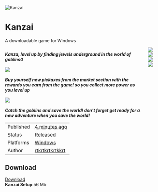 <html lang="en"><head><meta charset="UTF-8"><meta content="#204e21" name="theme-color"><meta property="og:image" content="https://img.itch.zone/aW1nLzkwODg1NDMucG5n/original/McGcCZ.png"><link href="https://img.itch.zone/aW1nLzkwODg1NDMucG5n/32x32%23/Q2iCLR.png" type="image/png" rel="icon"><meta property="og:site_name" content="itch.io"><meta property="twitter:account_id" content="4503599627724030"><meta content="width=device-width, initial-scale=1" name="viewport"><meta content="games/1557471" name="itch:path"><meta content="@itchio" name="twitter:site"><meta content="Kanzai by rtkrtkrtkrtkkrt" name="twitter:title"><meta content="Available for Windows" name="twitter:description"><meta content="summary_large_image" name="twitter:card"><meta property="twitter:image" content="https://img.itch.zone/aW1nLzkwODg1NDMucG5n/508x254%23mb/cw6UXG.png"><meta content="https://rtkrtkrtkrtkkrt.itch.io/kanzai" name="twitter:url"><script type="text/javascript" async="" src="https://www.google-analytics.com/plugins/ua/ecommerce.js"></script><script async="" src="//www.google-analytics.com/analytics.js"></script><script type="application/ld+json">{"@context":"http:\/\/schema.org","itemListElement":[{"position":1,"item":{"@id":"https:\/\/itch.io\/games","name":"Games"},"@type":"ListItem"},{"position":2,"item":{"@id":"https:\/\/itch.io\/games\/free","name":"Free"},"@type":"ListItem"}],"@type":"BreadcrumbList"}</script><script type="application/ld+json">{"@context":"http:\/\/schema.org\/","@type":"Product","name":"Kanzai"}</script><title>Kanzai by rtkrtkrtkrtkkrt</title><meta value="IkxyVElJZ1VRYlc0ZUl1bSBVUiBCVVRUIHV6c0FlSldtQUttU0hTMiI=.kFHnw2e8a+RVcL/rCIMrfvPJKdQ=" name="csrf_token"><link href="https://static.itch.io/game.css?1654024588" rel="stylesheet"><script type="text/javascript">window.itchio_translations_url = 'https://static.itch.io/translations';</script><link href="https://static.itch.io/theme_editor.css?1654024588" rel="stylesheet"><script src="https://static.itch.io/lib.js?1654024588" type="text/javascript"></script><script src="https://static.itch.io/bundle.min.js?1654024588" type="text/javascript"></script><script src="https://static.itch.io/lib/jquery.maskMoney.js" type="text/javascript"></script><script src="https://static.itch.io/react.min.js?1654024588" type="text/javascript"></script><script src="https://static.itch.io/theme_editor.min.js?1654024588" type="text/javascript"></script><script src="https://static.itch.io/game.min.js?1654024588" type="text/javascript"></script><script type="text/javascript">I.current_user = {"id":6130801};I.subdomain = true;</script><script type="text/javascript">if (!window.location.hostname.match(/localhost/)) {        (function(i,s,o,g,r,a,m){i['GoogleAnalyticsObject']=r;i[r]=i[r]||function(){
        (i[r].q=i[r].q||[]).push(arguments)},i[r].l=1*new Date();a=s.createElement(o),
        m=s.getElementsByTagName(o)[0];a.async=1;a.src=g;m.parentNode.insertBefore(a,m)
        })(window,document,'script','//www.google-analytics.com/analytics.js','ga');

        ga("create", {"trackingId":"UA-136625-6","userId":"6130801","cookieDomain":"auto"})
        ga("set", 'anonymizeIp', true);
        ga("send", "pageview");
        ga("require", "ecommerce");
      }</script><style type="text/css" id="game_theme">:root{--itchio_ui_bg: #2f382f;--itchio_ui_bg_dark: #283229}.wrapper{--itchio_font_family: Lato;--itchio_bg_color: #204e21;--itchio_bg2_color: rgba(60, 126, 73, 0.21);--itchio_bg2_sub: #4b8d58;--itchio_text_color: #ffffff;--itchio_link_color: #24c39c;--itchio_border_color: #60a66d;--itchio_button_color: #24c39c;--itchio_button_fg_color: #ffffff;--itchio_button_shadow_color: #0ead86;background-color:#204e21;/*! */ background-image: url(https://img.itch.zone/aW1nLzkwODg2MTQucG5n/original/N1o6CX.png);;background-repeat: repeat;background-position: 50% 0; /* */}.inner_column{color:#ffffff;font-family:Lato,Lato,LatoExtended,sans-serif;background-color:rgba(60, 126, 73, 0.21)}.inner_column ::selection{color:#ffffff;background:#24c39c}.inner_column ::-moz-selection{color:#ffffff;background:#24c39c}.inner_column h1,.inner_column h2,.inner_column h3,.inner_column h4,.inner_column h5,.inner_column h6{font-family:inherit;font-weight:900;color:inherit}.inner_column a,.inner_column .footer a{color:#24c39c}.inner_column .button,.inner_column .button:hover,.inner_column .button:active{background-color:#24c39c;color:#ffffff;text-shadow:0 1px 0px #0ead86}.inner_column hr{background-color:#60a66d}.inner_column table{border-color:#60a66d}.inner_column .redactor-box .redactor-toolbar li a{color:#24c39c}.inner_column .redactor-box .redactor-toolbar li a:hover,.inner_column .redactor-box .redactor-toolbar li a:active,.inner_column .redactor-box .redactor-toolbar li a.redactor-act{background-color:#24c39c !important;color:#ffffff !important;text-shadow:0 1px 0px #0ead86 !important}.inner_column .redactor-box .redactor-toolbar .re-button-tooltip{text-shadow:none}.game_frame{background:#4b8d58;/*! */  /* */}.game_frame .embed_info{background-color:rgba(60, 126, 73, 0.85)}.game_loading .loader_bar .loader_bar_slider{background-color:#24c39c}.view_game_page .reward_row,.view_game_page .bundle_row{border-color:#4b8d58 !important}.view_game_page .game_info_panel_widget{background:rgba(75, 141, 88, 0.21)}.view_game_page .star_value .star_fill{color:#24c39c}.view_game_page .rewards .quantity_input{background:rgba(75, 141, 88, 0.21);border-color:rgba(255, 255, 255, 0.5);color:#ffffff}.view_game_page .right_col{display:block}.game_devlog_page li .meta_row .post_likes{border-color:#4b8d58}.game_devlog_post_page .post_like_button{box-shadow:inset 0 0 0 1px #60a66d}.game_comments_widget .community_post .post_footer a,.game_comments_widget .community_post .post_footer .vote_btn,.game_comments_widget .community_post .post_header .post_date a,.game_comments_widget .community_post .post_header .edit_message{color:rgba(255, 255, 255, 0.5)}.game_comments_widget .community_post .reveal_full_post_btn{background:linear-gradient(to bottom, transparent, #3c7e49 50%, #3c7e49);color:#24c39c}.game_comments_widget .community_post .post_votes{border-color:rgba(255, 255, 255, 0.2)}.game_comments_widget .community_post .post_votes .vote_btn:hover{background:rgba(255, 255, 255, 0.05)}.game_comments_widget .community_post .post_footer .vote_btn{border-color:rgba(255, 255, 255, 0.5)}.game_comments_widget .community_post .post_footer .vote_btn span{color:inherit}.game_comments_widget .community_post .post_footer .vote_btn:hover,.game_comments_widget .community_post .post_footer .vote_btn.voted{background-color:#24c39c;color:#ffffff;text-shadow:0 1px 0px #0ead86;border-color:#24c39c}.game_comments_widget .form .redactor-box,.game_comments_widget .form .click_input,.game_comments_widget .form .forms_markdown_input_widget{border-color:rgba(255, 255, 255, 0.5);background:transparent}.game_comments_widget .form .redactor-layer,.game_comments_widget .form .redactor-toolbar,.game_comments_widget .form .click_input,.game_comments_widget .form .forms_markdown_input_widget{background:rgba(75, 141, 88, 0.21)}.game_comments_widget .form .forms_markdown_input_widget .markdown_toolbar button{color:inherit;opacity:0.6}.game_comments_widget .form .forms_markdown_input_widget .markdown_toolbar button:hover,.game_comments_widget .form .forms_markdown_input_widget .markdown_toolbar button:active{opacity:1;background-color:#24c39c !important;color:#ffffff !important;text-shadow:0 1px 0px #0ead86 !important}.game_comments_widget .form .forms_markdown_input_widget .markdown_toolbar,.game_comments_widget .form .forms_markdown_input_widget li{border-color:rgba(255, 255, 255, 0.5)}.game_comments_widget .form textarea{border-color:rgba(255, 255, 255, 0.5);background:rgba(75, 141, 88, 0.21);color:inherit}.game_comments_widget .form .redactor-toolbar{border-color:rgba(255, 255, 255, 0.5)}.game_comments_widget .hint{color:rgba(255, 255, 255, 0.5)}.game_community_preview_widget .community_topic_row .topic_tag{background-color:#4b8d58}.footer .svgicon,.view_game_page .more_information_toggle .svgicon{fill:#ffffff !important}
</style></head><body data-page_name="view_game" class="locale_en game_layout has_site_header no_theme_toggle responsive" data-host="itch.io"><script type="text/javascript">I.page_header = new I.GameHeader('#game_header_widget_5217');</script><div class="game_page_apperance_columns"><div id="game_appearance_editor_widget_28951"><span></span></div><script type="text/javascript">I.theme_editor = ReactDOM.render(R.GameEdit.ThemeEditor({"css_guide_url":"https:\/\/itch.io\/docs\/creators\/css-guide","submit_url":"https:\/\/rtkrtkrtkrtkkrt.itch.io\/kanzai\/edit","css_template":"(function tpl(scope) { with (scope) { return [\n\":root{--itchio_ui_bg: \",\nmix_color(bg_color, '#333', 0.2),\n\";--itchio_ui_bg_dark: \",\nmix_color(bg_color, '#2b2b2b', 0.2),\n\"}.wrapper{--itchio_font_family: \",\nfont_family,\n\";--itchio_bg_color: \",\nbg_color,\n\";--itchio_bg2_color: \",\nalpha(bg2_color, first(bg2_alpha, 100) \/ 100),\n\";--itchio_bg2_sub: \",\nsub_color2(bg2_color, 0.1),\n\";--itchio_text_color: \",\ntext_color,\n\";--itchio_link_color: \",\nlink_color,\n\";--itchio_border_color: \",\nsub_color(bg2_color),\n\";--itchio_button_color: \",\nfirst(button_color, link_color),\n\";--itchio_button_fg_color: \",\ntext_color_for_bg(first(button_color, link_color)),\n\";--itchio_button_shadow_color: \",\ntext_shadow_color_for_bg(first(button_color, link_color)),\n\";background-color:\",\nbg_color,\n\";\/*! *\/ \",\nwrapper_background_css,\n\" \/* *\/}.inner_column{color:\",\ntext_color,\n\";font-family:\",\nfont_family,\n\",Lato,LatoExtended,sans-serif;background-color:\",\nalpha(bg2_color, first(bg2_alpha, 100) \/ 100),\n\"}.inner_column ::selection{color:\",\ntext_color_for_bg(first(button_color, link_color)),\n\";background:\",\nfirst(button_color, link_color),\n\"}.inner_column ::-moz-selection{color:\",\ntext_color_for_bg(first(button_color, link_color)),\n\";background:\",\nfirst(button_color, link_color),\n\"}.inner_column h1,.inner_column h2,.inner_column h3,.inner_column h4,.inner_column h5,.inner_column h6{font-family:\",\nfirst(header_font_family, \"inherit\"),\n\";font-weight:\",\nfirst(header_weight, \"bold\"),\n\";color:\",\nfirst(header_text_color, \"inherit\"),\n\"}.inner_column a,.inner_column .footer a{color:\",\nlink_color,\n\"}.inner_column .button,.inner_column .button:hover,.inner_column .button:active{background-color:\",\nfirst(button_color, link_color),\n\";color:\",\ntext_color_for_bg(first(button_color, link_color)),\n\";text-shadow:0 1px 0px \",\ntext_shadow_color_for_bg(first(button_color, link_color)),\n\"}.inner_column hr{background-color:\",\nsub_color(bg2_color),\n\"}.inner_column table{border-color:\",\nsub_color(bg2_color),\n\"}.inner_column .redactor-box .redactor-toolbar li a{color:\",\nlink_color,\n\"}.inner_column .redactor-box .redactor-toolbar li a:hover,.inner_column .redactor-box .redactor-toolbar li a:active,.inner_column .redactor-box .redactor-toolbar li a.redactor-act{background-color:\",\nfirst(button_color, link_color),\n\" !important;color:\",\ntext_color_for_bg(first(button_color, link_color)),\n\" !important;text-shadow:0 1px 0px \",\ntext_shadow_color_for_bg(first(button_color, link_color)),\n\" !important}.inner_column .redactor-box .redactor-toolbar .re-button-tooltip{text-shadow:none}.game_frame{background:\",\nsub_color2(bg2_color, 0.1),\n\";\/*! *\/ \",\nembed_background_css,\n\" \/* *\/}.game_frame .embed_info{background-color:\",\nalpha(bg2_color, 0.85),\n\"}.game_loading .loader_bar .loader_bar_slider{background-color:\",\nfirst(button_color, link_color),\n\"}.view_game_page .reward_row,.view_game_page .bundle_row{border-color:\",\nsub_color2(bg2_color, 0.1),\n\" !important}.view_game_page .game_info_panel_widget{background:\",\nalpha(sub_color2(bg2_color, 0.1), first(bg2_alpha, 100) \/ 100),\n\"}.view_game_page .star_value .star_fill{color:\",\nfirst(button_color, link_color),\n\"}.view_game_page .rewards .quantity_input{background:\",\nalpha(bg_color_for_input(bg2_color), first(bg2_alpha, 100) \/ 100),\n\";border-color:\",\nalpha(text_color, 0.5),\n\";color:\",\ntext_color,\n\"}.view_game_page .right_col{display:\",\nwhen(first(screenshots_loc, default_screenshots_loc), \"sidebar\", \"block\", \"none\"),\n\"}.game_devlog_page li .meta_row .post_likes{border-color:\",\nsub_color2(bg2_color, 0.1),\n\"}.game_devlog_post_page .post_like_button{box-shadow:inset 0 0 0 1px \",\nsub_color(bg2_color),\n\"}.game_comments_widget .community_post .post_footer a,.game_comments_widget .community_post .post_footer .vote_btn,.game_comments_widget .community_post .post_header .post_date a,.game_comments_widget .community_post .post_header .edit_message{color:\",\nalpha(text_color, 0.5),\n\"}.game_comments_widget .community_post .reveal_full_post_btn{background:linear-gradient(to bottom, transparent, \",\nbg2_color,\n\" 50%, \",\nbg2_color,\n\");color:\",\nlink_color,\n\"}.game_comments_widget .community_post .post_votes{border-color:\",\nalpha(text_color, 0.2),\n\"}.game_comments_widget .community_post .post_votes .vote_btn:hover{background:\",\nalpha(text_color, 0.05),\n\"}.game_comments_widget .community_post .post_footer .vote_btn{border-color:\",\nalpha(text_color, 0.5),\n\"}.game_comments_widget .community_post .post_footer .vote_btn span{color:inherit}.game_comments_widget .community_post .post_footer .vote_btn:hover,.game_comments_widget .community_post .post_footer .vote_btn.voted{background-color:\",\nfirst(button_color, link_color),\n\";color:\",\ntext_color_for_bg(first(button_color, link_color)),\n\";text-shadow:0 1px 0px \",\ntext_shadow_color_for_bg(first(button_color, link_color)),\n\";border-color:\",\nfirst(button_color, link_color),\n\"}.game_comments_widget .form .redactor-box,.game_comments_widget .form .click_input,.game_comments_widget .form .forms_markdown_input_widget{border-color:\",\nalpha(text_color, 0.5),\n\";background:transparent}.game_comments_widget .form .redactor-layer,.game_comments_widget .form .redactor-toolbar,.game_comments_widget .form .click_input,.game_comments_widget .form .forms_markdown_input_widget{background:\",\nalpha(bg_color_for_input(bg2_color), first(bg2_alpha, 100) \/ 100),\n\"}.game_comments_widget .form .forms_markdown_input_widget .markdown_toolbar button{color:inherit;opacity:0.6}.game_comments_widget .form .forms_markdown_input_widget .markdown_toolbar button:hover,.game_comments_widget .form .forms_markdown_input_widget .markdown_toolbar button:active{opacity:1;background-color:\",\nfirst(button_color, link_color),\n\" !important;color:\",\ntext_color_for_bg(first(button_color, link_color)),\n\" !important;text-shadow:0 1px 0px \",\ntext_shadow_color_for_bg(first(button_color, link_color)),\n\" !important}.game_comments_widget .form .forms_markdown_input_widget .markdown_toolbar,.game_comments_widget .form .forms_markdown_input_widget li{border-color:\",\nalpha(text_color, 0.5),\n\"}.game_comments_widget .form textarea{border-color:\",\nalpha(text_color, 0.5),\n\";background:\",\nalpha(bg_color_for_input(bg2_color), first(bg2_alpha, 100) \/ 100),\n\";color:inherit}.game_comments_widget .form .redactor-toolbar{border-color:\",\nalpha(text_color, 0.5),\n\"}.game_comments_widget .hint{color:\",\nalpha(text_color, 0.5),\n\"}.game_community_preview_widget .community_topic_row .topic_tag{background-color:\",\nsub_color2(bg2_color, 0.1),\n\"}.footer .svgicon,.view_game_page .more_information_toggle .svgicon{fill:\",\ntext_color,\n\" !important}\\n\",\n].join('') } })","fonts":[{"family":"serif","name":"Serif","slug":"serif"},{"family":"sans-serif","name":"Sans Serif","slug":"sans_serif"},{"family":"'04b_03'","name":"Pixel","slug":"pixel"},{"href":"https:\/\/fonts.googleapis.com\/css?family=Anonymous%20Pro%3A400%2C400italic%2C700%2C700italic","type":"google_font","slug":"anonymous_pro","family":"Anonymous Pro","name":"Anonymous Pro"},{"family":"Lato","name":"Lato","slug":"lato"}],"loaded_fonts":{"Lato":true},"game_type":"default","image_upload_url":"https:\/\/itch.io\/dashboard\/upload-image?game_id=1557471","fonts_url":"https:\/\/static.itch.io\/fonts.json?1654024588","theme":{"banner_position":"align_center","bg_color":"#204e21","banner_image":{"url":"https:\/\/itch.io\/dashboard\/upload-image?upload_id=9088606","id":9088606,"thumb_url":"https:\/\/img.itch.zone\/aW1nLzkwODg2MDYucG5n\/original\/EhlKFd.png"},"link_color":"#24c39c","font_size":"large","bg2_alpha":21,"background_image":{"url":"https:\/\/itch.io\/dashboard\/upload-image?upload_id=9088614","id":9088614,"thumb_url":"https:\/\/img.itch.zone\/aW1nLzkwODg2MTQucG5n\/original\/N1o6CX.png"},"background_repeat":"repeat","background_position":"align_center","default_screenshots_loc":"sidebar","bg2_color":"#3c7e49","text_color":"#ffffff","font_family":"lato"}}),$('#game_appearance_editor_widget_28951')[0]);</script><div class="game_page_primary_column"><div class="above_game_banner devlog_banner" style="display: none;"><div class="above_game_banner_inner"><h2>You recently updated this page</h2><div class="notification_cols"><div class="notification_text"><div>Consider posting a devlog to notify followers of the updates.</div><div class="game_changes">Added <span>Kanzai Setup</span>, <span>4 images</span></div></div><div class="notification_cta"><form action="https://itch.io/dashboard/game/1557471/dismiss-checkpoint" method="post" class="dismiss_form"><input value="IkxyVElJZ1VRYlc0ZUl1bSBVUiBCVVRUIHV6c0FlSldtQUttU0hTMiI=.kFHnw2e8a+RVcL/rCIMrfvPJKdQ=" type="hidden" name="csrf_token"><button class="textlike">Dismiss</button></form> <a href="https://itch.io/dashboard/game/1557471/new-devlog" class="button forward_link">New devlog</a></div></div></div></div><script type="text/javascript">new I.GameUserTools('#user_tools')</script><div id="wrapper" class="main wrapper"><div id="inner_column" class="inner_column size_large family_lato" style="min-height: 699px;"><div id="header" class="header has_image align_center"><img src="https://img.itch.zone/aW1nLzkwODg2MDYucG5n/original/EhlKFd.png" alt="Kanzai"><h1 itemprop="name" class="game_title">Kanzai</h1></div><div id="view_game_page_43151" class="view_game_page page_widget direct_download"><div class="header_buy_row"><p>A downloadable game for Windows</p></div><div class="columns"><div class="left_col column"><div class="formatted_description user_formatted"><p><strong><em><em></em>Kanza, level up by finding jewels underground in the world of goblins0</em></strong><strong><br><br><em><img src="https://img.itch.zone/aW1nLzkwODg1NTEuanBn/original/DwctIr.jpg" loading="lazy"></em><br><br><em>Buy yourself new pickaxes from the market section with the rewards you earn from the game!&nbsp;</em></strong><strong><em>so you collect more power as you level up</em></strong><em><br><br><img src="https://img.itch.zone/aW1nLzkwODg1NjcuanBn/original/43vaWL.jpg" loading="lazy"><br><br></em><strong><em>Catch the goblins and save the world! don't forget get ready for a new adventure when you save the world!</em></strong><br></p><p></p></div><div class="more_information_toggle"><div class="info_panel_wrapper"><div class="game_info_panel_widget"><table><tbody><tr><td>Published</td><td><abbr title="01 June 2022 @ 19:40"><span aria-hidden="true" class="icon icon-stopwatch"></span> 4 minutes ago</abbr></td></tr><tr><td>Status</td><td><a href="https://itch.io/games/released">Released</a></td></tr><tr><td>Platforms</td><td><a href="https://itch.io/games/platform-windows">Windows</a></td></tr><tr><td>Author</td><td><a href="https://rtkrtkrtkrtkkrt.itch.io">rtkrtkrtkrtkkrt</a></td></tr></tbody></table></div></div></div><div class="uploads"><h2 id="download">Download</h2><div class="upload_list_widget"><div class="upload"><a href="javascript:void(0);" data-upload_id="5901875" class="button download_btn">Download</a><div class="info_column"><div class="upload_name"><strong title="Kanzai Setup" class="name">Kanzai Setup</strong> <span class="file_size"><span>56 Mb</span></span> <span class="download_platforms"><span aria-hidden="true" title="Download for Windows" class="icon icon-windows8"></span> </span></div></div></div></div></div></div><div class="right_col column"><div class="video_embed"></div><div class="screenshot_list"><a data-image_lightbox="true" target="_blank" href="https://img.itch.zone/aW1hZ2UvMTU1NzQ3MS85MDg4NTc5LmpwZw==/original/IiXzC2.jpg"><img srcset="https://img.itch.zone/aW1hZ2UvMTU1NzQ3MS85MDg4NTc5LmpwZw==/347x500/CG%2FYEF.jpg 1x, https://img.itch.zone/aW1hZ2UvMTU1NzQ3MS85MDg4NTc5LmpwZw==/794x1000/O%2BZ8%2Fl.jpg 2x" data-screenshot_id="9088579" src="https://img.itch.zone/aW1hZ2UvMTU1NzQ3MS85MDg4NTc5LmpwZw==/347x500/CG%2FYEF.jpg" class="screenshot"></a><a data-image_lightbox="true" target="_blank" href="https://img.itch.zone/aW1hZ2UvMTU1NzQ3MS85MDg4NTgxLmpwZw==/original/cqMQxH.jpg"><img srcset="https://img.itch.zone/aW1hZ2UvMTU1NzQ3MS85MDg4NTgxLmpwZw==/347x500/6vGB2j.jpg 1x, https://img.itch.zone/aW1hZ2UvMTU1NzQ3MS85MDg4NTgxLmpwZw==/794x1000/Z5ewoD.jpg 2x" data-screenshot_id="9088581" src="https://img.itch.zone/aW1hZ2UvMTU1NzQ3MS85MDg4NTgxLmpwZw==/347x500/6vGB2j.jpg" class="screenshot"></a><a data-image_lightbox="true" target="_blank" href="https://img.itch.zone/aW1hZ2UvMTU1NzQ3MS85MDg4NTgyLmpwZw==/original/vbNvtH.jpg"><img srcset="https://img.itch.zone/aW1hZ2UvMTU1NzQ3MS85MDg4NTgyLmpwZw==/347x500/ChWGhm.jpg 1x, https://img.itch.zone/aW1hZ2UvMTU1NzQ3MS85MDg4NTgyLmpwZw==/794x1000/UMJGjA.jpg 2x" data-screenshot_id="9088582" src="https://img.itch.zone/aW1hZ2UvMTU1NzQ3MS85MDg4NTgyLmpwZw==/347x500/ChWGhm.jpg" class="screenshot"></a><a data-image_lightbox="true" target="_blank" href="https://img.itch.zone/aW1hZ2UvMTU1NzQ3MS85MDg4NTgwLmpwZw==/original/3TZNEv.jpg"><img srcset="https://img.itch.zone/aW1hZ2UvMTU1NzQ3MS85MDg4NTgwLmpwZw==/347x500/nVUYhu.jpg 1x, https://img.itch.zone/aW1hZ2UvMTU1NzQ3MS85MDg4NTgwLmpwZw==/794x1000/RuxJs6.jpg 2x" data-screenshot_id="9088580" src="https://img.itch.zone/aW1hZ2UvMTU1NzQ3MS85MDg4NTgwLmpwZw==/347x500/nVUYhu.jpg" class="screenshot"></a></div></div></div></div><script type="text/javascript">new I.ViewGame('#view_game_page_43151', {"type_name":"default","type":1,"slug":"kanzai","min_price":0,"id":1557471,"actual_price":0}, {});</script></div></div></div></div><script type="text/javascript">I.setup_layout()</script><script type="text/template" id="loading_lightbox_tpl"><div aria-live="polite" class="lightbox loading_lightbox"><div class="loader_outer"><div class="loader_label">Loading</div><div class="loader_bar"><div class="loader_bar_slider"></div></div></div></div></script><script type="text/javascript">I.setup_page();</script></body></html>
